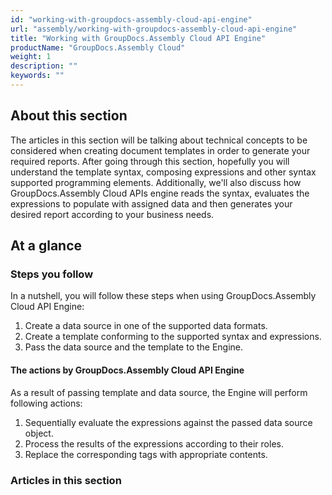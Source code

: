 ```yaml
---
id: "working-with-groupdocs-assembly-cloud-api-engine"
url: "assembly/working-with-groupdocs-assembly-cloud-api-engine"
title: "Working with GroupDocs.Assembly Cloud API Engine"
productName: "GroupDocs.Assembly Cloud"
weight: 1
description: ""
keywords: ""
---
```







## About this section ##

The articles in this section will be talking about technical concepts to be considered when creating document templates in order to generate your required reports. After going through this section, hopefully you will understand the template syntax, composing expressions and other syntax supported programming elements. Additionally, we'll also discuss how GroupDocs.Assembly Cloud APIs engine reads the syntax, evaluates the expressions to populate with assigned data and then generates your desired report according to your business needs.

## At a glance ##

### Steps you follow ###

In a nutshell, you will follow these steps when using GroupDocs.Assembly Cloud API Engine:

1. Create a data source in one of the supported data formats.
1. Create a template conforming to the supported syntax and expressions.
1. Pass the data source and the template to the Engine.

#### The actions by GroupDocs.Assembly Cloud API Engine ####

As a result of passing template and data source, the Engine will perform following actions:

1. Sequentially evaluate the expressions against the passed data source object.
1. Process the results of the expressions according to their roles.
1. Replace the corresponding tags with appropriate contents.

### Articles in this section ###





 